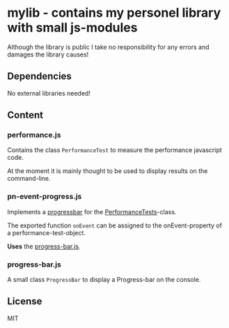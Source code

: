 # mylib - contains my personel library with small js-modules

Although the library is public I take no responsibility for any errors and damages the library causes!

## Dependencies

No external libraries needed!

## Content

### performance.js

Contains the class `PerformanceTest` to measure the performance javascript code.

At the moment it is mainly thought to be used to display results on the command-line.

### pn-event-progress.js

Implements a [progressbar](progress-bar-js) for the [PerformanceTests](#performancetests-js)-class.

The exported function `onEvent` can be assigned to the onEvent-property of a performance-test-object.

**Uses** the [progress-bar.js](#progress-bar-js).
 
### progress-bar.js

A small class `ProgressBar` to display a Progress-bar on the console.

## License

MIT